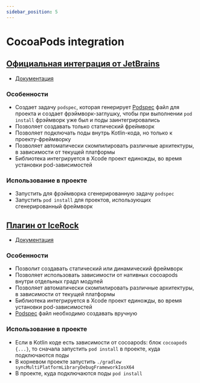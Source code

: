```yaml
---
sidebar_position: 5
---
```


# CocoaPods integration

## [Официальная интеграция от JetBrains](https://plugins.gradle.org/plugin/org.jetbrains.kotlin.native.cocoapods)

- [Документация](https://kotlinlang.org/docs/native-cocoapods.html#add-a-dependency-on-a-pod-library-from-the-cocoapods-repository)

### Особенности
- Создает задачу `podspec`, которая генерирует [Podspec](https://guides.cocoapods.org/syntax/podspec.html) файл для проекта и создает фрэймворк-заглушку, чтобы при выполнении `pod install` фрэймворк уже был и поды заинтегрировались
- Позволяет создавать только статический фреймворк
- Позволяет подключать поды внутрь Kotlin-кода, но только к проекту-фреймворку
- Позволяет автоматически скомпилировать различные архитектуры, в зависимости от текущей платформы 
- Библиотека интегрируется в Xcode проект единожды, во время установки pod-зависимостей

### Использование в проекте
- Запустить для фрэймворка сгенерированную задачу `podspec`
- Запустить `pod install` для проектов, использующих сгенерированный фреймворк

## [Плагин от IceRock](https://plugins.gradle.org/plugin/dev.icerock.mobile.multiplatform.cocoapods)

- [Документация](https://github.com/icerockdev/mobile-multiplatform-gradle-plugin#setup-cocoapods-interop)

### Особенности 
- Позволит создавать статический или динамический фреймворк
- Позволяет использовать зависимости от нативных cocoapods внутри отдельных градл модулей
- Позволяет автоматически скомпилировать различные архитектуры, в зависимости от текущей платформы 
- Библиотека интегрируется в Xcode проект единожды, во время установки pod-зависимостей
- [Podspec](https://guides.cocoapods.org/syntax/podspec.html) файл необходимо создавать вручную

### Использование в проекте
- Если в Kotlin коде есть зависимости от cocoapods: блок `cocoapods {...}`, то сначала запустить `pod install` в проекте, куда подключаются поды 
- В корневом проекте запустить `./gradlew syncMultiPlatformLibraryDebugFrameworkIosX64`
- В проекте, куда подключаются поды `pod install`
